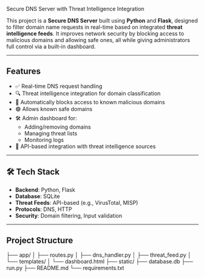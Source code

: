Secure DNS Server with Threat Intelligence Integration

This project is a **Secure DNS Server** built using **Python** and **Flask**, designed to filter domain name requests in real-time based on integrated **threat intelligence feeds**. It improves network security by blocking access to malicious domains and allowing safe ones, all while giving administrators full control via a built-in dashboard.

---

## Features

- ✅ Real-time DNS request handling
- 🔍 Threat intelligence integration for domain classification
- 🚫 Automatically blocks access to known malicious domains
- 🟢 Allows known safe domains
- 🛠️ Admin dashboard for:
  - Adding/removing domains
  - Managing threat lists
  - Monitoring logs
- 🧩 API-based integration with threat intelligence sources

---

## 🛠️ Tech Stack

- **Backend**: Python, Flask  
- **Database**: SQLite  
- **Threat Feeds**: API-based (e.g., VirusTotal, MISP)  
- **Protocols**: DNS, HTTP  
- **Security**: Domain filtering, Input validation

---
## Project Structure
├── app/
│ ├── routes.py 
│ ├── dns_handler.py 
│ ├── threat_feed.py
│ └── templates/
│ └── dashboard.html
├── static/
├── database.db 
├── run.py 
├── README.md 
└── requirements.txt 
